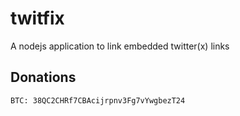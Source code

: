 # twitfix
A nodejs application to link embedded twitter(x) links

## Donations

`BTC: 38QC2CHRf7CBAcijrpnv3Fg7vYwgbezT24`
